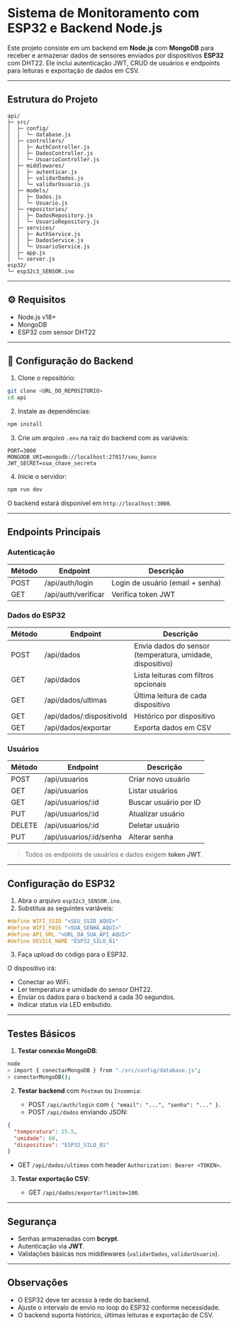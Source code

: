 # Sistema de Monitoramento com ESP32 e Backend Node.js

Este projeto consiste em um backend em **Node.js** com **MongoDB** para receber e armazenar dados de sensores enviados por dispositivos **ESP32** com DHT22. Ele inclui autenticação JWT, CRUD de usuários e endpoints para leituras e exportação de dados em CSV.

---

## Estrutura do Projeto

```
api/
├─ src/
│  ├─ config/
│  │  └─ database.js
│  ├─ controllers/
│  │  ├─ AuthController.js
│  │  ├─ DadosController.js
│  │  └─ UsuarioController.js
│  ├─ middlewares/
│  │  ├─ autenticar.js
│  │  ├─ validarDados.js
│  │  └─ validarUsuario.js
│  ├─ models/
│  │  ├─ Dados.js
│  │  └─ Usuario.js
│  ├─ repositories/
│  │  ├─ DadosRepository.js
│  │  └─ UsuarioRepository.js
│  ├─ services/
│  │  ├─ AuthService.js
│  │  ├─ DadosService.js
│  │  └─ UsuarioService.js
│  ├─ app.js
│  └─ server.js
esp32/
└─ esp32c3_SENSOR.ino
```

---

## ⚙️ Requisitos

- Node.js v18+
- MongoDB
- ESP32 com sensor DHT22

---

## 📝 Configuração do Backend

1. Clone o repositório:

```bash
git clone <URL_DO_REPOSITORIO>
cd api
```

2. Instale as dependências:

```bash
npm install
```

3. Crie um arquivo `.env` na raiz do backend com as variáveis:

```
PORT=3000
MONGODB_URI=mongodb://localhost:27017/seu_banco
JWT_SECRET=sua_chave_secreta
```

4. Inicie o servidor:

```bash
npm run dev
```

O backend estará disponível em `http://localhost:3000`.

---

## Endpoints Principais

### Autenticação

| Método | Endpoint            | Descrição                        |
| ------ | ------------------- | -------------------------------- |
| POST   | /api/auth/login     | Login de usuário (email + senha) |
| GET    | /api/auth/verificar | Verifica token JWT               |

### Dados do ESP32

| Método | Endpoint                  | Descrição                                                 |
| ------ | ------------------------- | --------------------------------------------------------- |
| POST   | /api/dados                | Envia dados do sensor (temperatura, umidade, dispositivo) |
| GET    | /api/dados                | Lista leituras com filtros opcionais                      |
| GET    | /api/dados/ultimas        | Última leitura de cada dispositivo                        |
| GET    | /api/dados/:dispositivoId | Histórico por dispositivo                                 |
| GET    | /api/dados/exportar       | Exporta dados em CSV                                      |

### Usuários

| Método | Endpoint                | Descrição             |
| ------ | ----------------------- | --------------------- |
| POST   | /api/usuarios           | Criar novo usuário    |
| GET    | /api/usuarios           | Listar usuários       |
| GET    | /api/usuarios/:id       | Buscar usuário por ID |
| PUT    | /api/usuarios/:id       | Atualizar usuário     |
| DELETE | /api/usuarios/:id       | Deletar usuário       |
| PUT    | /api/usuarios/:id/senha | Alterar senha         |

> Todos os endpoints de usuários e dados exigem **token JWT**.

---

## Configuração do ESP32

1. Abra o arquivo `esp32c3_SENSOR.ino`.
2. Substitua as seguintes variáveis:

```cpp
#define WIFI_SSID "<SEU_SSID_AQUI>"
#define WIFI_PASS "<SUA_SENHA_AQUI>"
#define API_URL "<URL_DA_SUA_API_AQUI>"
#define DEVICE_NAME "ESP32_SILO_01"
```

3. Faça upload do código para o ESP32.

O dispositivo irá:

* Conectar ao WiFi.
* Ler temperatura e umidade do sensor DHT22.
* Enviar os dados para o backend a cada 30 segundos.
* Indicar status via LED embutido.

---

## Testes Básicos

1. **Testar conexão MongoDB**:

```bash
node
> import { conectarMongoDB } from "./src/config/database.js";
> conectarMongoDB();
```

2. **Testar backend** com `Postman` ou `Insomnia`:

   * POST `/api/auth/login` com `{ "email": "...", "senha": "..." }`.
   * POST `/api/dados` enviando JSON:

```json
{
  "temperatura": 25.5,
  "umidade": 60,
  "dispositivo": "ESP32_SILO_01"
}
```

* GET `/api/dados/ultimas` com header `Authorization: Bearer <TOKEN>`.

3. **Testar exportação CSV**:

   * GET `/api/dados/exportar?limite=100`.

---

## Segurança

* Senhas armazenadas com **bcrypt**.
* Autenticação via **JWT**.
* Validações básicas nos middlewares (`validarDados`, `validarUsuario`).

---

## Observações

* O ESP32 deve ter acesso à rede do backend.
* Ajuste o intervalo de envio no loop do ESP32 conforme necessidade.
* O backend suporta histórico, últimas leituras e exportação de CSV.